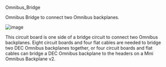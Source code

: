 Omnibus_Bridge

Omnibus Bridge to connect two Omnibus backplanes.

![image](https://github.com/G-Wiley/Omnibus_Bridge/assets/99116236/ff770a3f-ab4b-4bdf-85d8-9978186e3099)

This circuit board is one side of a bridge circuit to connect two Omnibus backplanes. Eight circuit boards and four flat cables are needed to bridge two DEC Omnibus backplanes together, or four circuit boards and flat cables can bridge a DEC Omnibus backplane to the headers on a Mini Omnibus Backplane v2.
